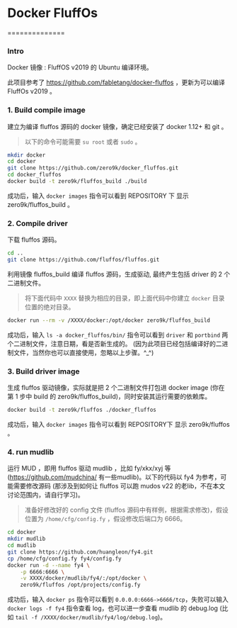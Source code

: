 # Docker FluffOs
==============
### Intro

Docker 镜像 : FluffOS v2019 的 Ubuntu 编译环境。

此项目参考了 https://github.com/fabletang/docker-fluffos ，更新为可以编译 FluffOs v2019 。<br> 

### 1. Build compile image

  建立为编译 fluffos 源码的 docker 镜像，确定已经安装了 docker 1.12+ 和 git 。
>以下的命令可能需要 `su root` 或者 `sudo` 。
```bash
mkdir docker
cd docker 
git clone https://github.com/zero9k/docker_fluffos.git
cd docker_fluffos
docker build -t zero9k/fluffos_build ./build
```
成功后，输入 `docker images` 指令可以看到 REPOSITORY 下 显示 zero9k/fluffos_build 。

### 2. Compile driver

  下载 fluffos 源码。
```bash
cd .. 
git clone https://github.com/fluffos/fluffos.git
```
  利用镜像 fluffos_build 编译 fluffos 源码，生成驱动, 最终产生包括 driver 的 2 个二进制文件。 
>将下面代码中 `XXXX` 替换为相应的目录，即上面代码中你建立 `docker` 目录位置的绝对目录。

```bash
docker run --rm -v /XXXX/docker:/opt/docker zero9k/fluffos_build
```
成功后，输入 `ls -a docker_fluffos/bin/` 指令可以看到 `driver` 和 `portbind` 两个二进制文件，注意日期，看是否新生成的。
(因为此项目已经包括编译好的二进制文件，当然你也可以直接使用，忽略以上步骤。^_^)

### 3. Build driver image

  生成 fluffos 驱动镜像，实际就是把 2 个二进制文件打包进 docker image (你在第 1 步中 build 的 zero9k/fluffos_build)，同时安装其运行需要的依赖库。
```bash
docker build -t zero9k/fluffos ./docker_fluffos
``` 
成功后，输入 `docker images` 指令可以看到 REPOSITORY下 显示 zero9k/fluffos 。

### 4. run mudlib

  运行 MUD ，即用 fluffos 驱动 mudlib ，比如 fy/xkx/xyj 等(https://github.com/mudchina/ 有一些mudlib)。以下的代码以 fy4 为参考，可能需要修改源码 (那涉及到如何让 fluffos 可以跑 mudos v22 的老lib，不在本文讨论范围内，请自行学习)。
>准备好修改好的 config 文件 (fluffos 源码中有样例，根据需求修改)，假设位置为 `/home/cfg/config.fy` ，假设修改后端口为 6666。
```bash
cd docker
mkdir mudlib
cd mudlib
git clone https://github.com/huangleon/fy4.git
cp /home/cfg/config.fy fy4/config.fy
docker run -d --name fy4 \
    -p 6666:6666 \
    -v XXXX/docker/mudlib/fy4/:/opt/docker \
    zero9k/fluffos /opt/projects/config.fy
```
成功后，输入 `docker ps` 指令可以看到 `0.0.0.0:6666->6666/tcp`，失败可以输入 `docker logs -f fy4` 指令查看 log，也可以进一步查看 mudlib 的 debug.log (比如 `tail -f /XXXX/docker/mudlib/fy4/log/debug.log`)。
